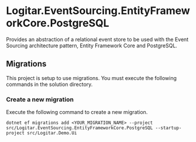 # Logitar.EventSourcing.EntityFrameworkCore.PostgreSQL

Provides an abstraction of a relational event store to be used with the Event Sourcing architecture
pattern, Entity Framework Core and PostgreSQL.

## Migrations

This project is setup to use migrations. You must execute the following commands in the solution
directory.

### Create a new migration

Execute the following command to create a new migration.

`dotnet ef migrations add <YOUR_MIGRATION_NAME> --project src/Logitar.EventSourcing.EntityFrameworkCore.PostgreSQL --startup-project src/Logitar.Demo.Ui`
